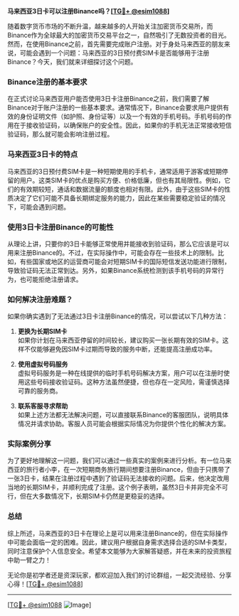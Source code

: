 **马来西亚3日卡可以注册Binance吗？[[TG💪+ @esim1088](https://t.me/s/esim1088)]**

随着数字货币市场的不断升温，越来越多的人开始关注加密货币交易所，而Binance作为全球最大的加密货币交易平台之一，自然吸引了无数投资者的目光。然而，在使用Binance之前，首先需要完成账户注册。对于身处马来西亚的朋友来说，可能会遇到一个问题：马来西亚的3日预付费SIM卡是否能够用于注册Binance？今天，我们就来详细探讨这个问题。

### Binance注册的基本要求

在正式讨论马来西亚用户能否使用3日卡注册Binance之前，我们需要了解Binance对于账户注册的一些基本要求。通常情况下，Binance会要求用户提供有效的身份证明文件（如护照、身份证等）以及一个有效的手机号码。手机号码的作用在于接收验证码，以确保账户的安全性。因此，如果你的手机无法正常接收短信验证码，那么就可能会影响注册过程。

### 马来西亚3日卡的特点

马来西亚的3日预付费SIM卡是一种短期使用的手机卡，通常适用于游客或短期停留的用户。这类SIM卡的优点是购买方便、价格低廉，但也有其局限性。例如，它们的有效期较短，通话和数据流量的额度也相对有限。此外，由于这些SIM卡的性质决定了它们可能不具备长期绑定服务的能力，因此在某些需要稳定验证的情况下，可能会遇到问题。

### 使用3日卡注册Binance的可能性

从理论上讲，只要你的3日卡能够正常使用并能接收到验证码，那么它应该是可以用来注册Binance的。不过，在实际操作中，可能会存在一些技术上的限制。比如，有些国家或地区的运营商可能会对短期SIM卡的国际短信发送功能进行限制，导致验证码无法正常到达。另外，如果Binance系统检测到该手机号码的异常行为，也可能拒绝注册请求。

### 如何解决注册难题？

如果你确实遇到了无法通过3日卡注册Binance的情况，可以尝试以下几种方法：

1. **更换为长期SIM卡**  
   如果你计划在马来西亚停留的时间较长，建议购买一张长期有效的SIM卡。这样不仅能够避免因SIM卡过期而导致的服务中断，还能提高注册成功率。

2. **使用虚拟号码服务**  
   虚拟号码服务是一种在线提供的临时手机号码解决方案，用户可以在注册时使用这些号码接收验证码。这种方法虽然便捷，但也存在一定风险，需谨慎选择可靠的服务商。

3. **联系客服寻求帮助**  
   如果上述方法都无法解决问题，可以直接联系Binance的客服团队，说明具体情况并请求协助。客服人员可能会根据实际情况为你提供个性化的解决方案。

### 实际案例分享

为了更好地理解这一问题，我们可以通过一些真实的案例来进行分析。有一位马来西亚的旅行者小李，在一次短期商务旅行期间想要注册Binance，但由于只携带了一张3日卡，结果在注册过程中遇到了验证码无法接收的问题。后来，他决定改用当地的长期SIM卡，并顺利完成了注册。这个例子表明，虽然3日卡并非完全不可行，但在大多数情况下，长期SIM卡仍然是更稳妥的选择。

### 总结

综上所述，马来西亚的3日卡在理论上是可以用来注册Binance的，但在实际操作中可能会面临一定的困难。因此，建议用户根据自身需求选择合适的SIM卡类型，同时注意保护个人信息安全。希望本文能够为大家解答疑惑，并在未来的投资旅程中助一臂之力！

无论你是初学者还是资深玩家，都欢迎加入我们的讨论群组，一起交流经验、分享心得！[[TG💪+ @esim1088](https://t.me/s/esim1088)]  

---

[[TG💪+ @esim1088](https://t.me/s/esim1088) ![Image](https://i.postimg.cc/4NQfJmqS/Snipaste-2025-05-13-00-14-12.png)]